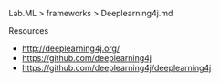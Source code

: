Lab.ML > frameworks > Deeplearning4j.md

Resources
* http://deeplearning4j.org/
* https://github.com/deeplearning4j
* https://github.com/deeplearning4j/deeplearning4j


